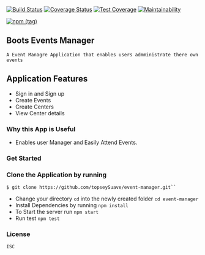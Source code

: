 
[![Build Status](https://travis-ci.org/topseySuave/event-manager.svg?branch=develop)](https://travis-ci.org/topseySuave/event-manager)
[![Coverage Status](https://coveralls.io/repos/github/topseySuave/event-manager/badge.svg?branch=develop)](https://coveralls.io/github/topseySuave/event-manager?branch=develop)
[![Test Coverage](https://api.codeclimate.com/v1/badges/2219e1701e5995fa3410/test_coverage)](https://codeclimate.com/github/topseySuave/event-manager/test_coverage)
[![Maintainability](https://api.codeclimate.com/v1/badges/2219e1701e5995fa3410/maintainability)](https://codeclimate.com/github/topseySuave/event-manager/maintainability)

[![npm (tag)](https://img.shields.io/npm/v/npm/next.svg)]()


## Boots Events Manager
    A Event Managre Application that enables users admministrate there own events
    
 ## Application Features
   - Sign in and Sign up
   - Create Events
   - Create Centers
   - View Center details

 ### Why this App is Useful
   - Enables user Manager and Easily Attend Events.

 ### Get Started
   ### Clone the Application by running
    $ git clone https://github.com/topseySuave/event-manager.git``
    
 - Change your directory ``cd`` into the newly created folder ``cd event-manager``
 - Install Dependencies by running ``npm install``
 - To Start the server run ```npm start```
 - Run test ``npm test``

### License
    ISC

